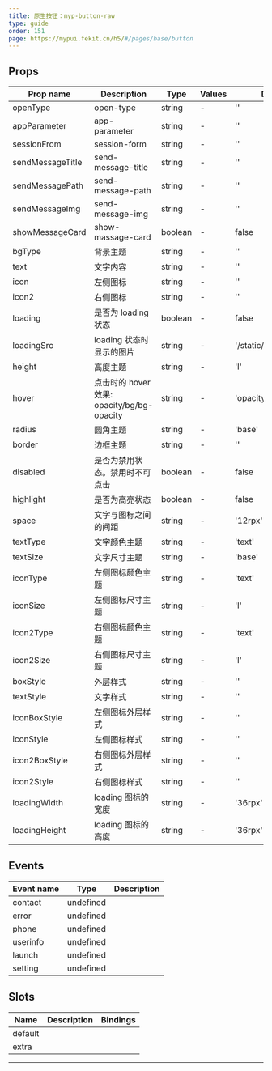 ```yaml
---
title: 原生按钮：myp-button-raw
type: guide
order: 151
page: https://mypui.fekit.cn/h5/#/pages/base/button
---
```


## Props

| Prop name        | Description                                | Type    | Values | Default                  |
| ---------------- | ------------------------------------------ | ------- | ------ | ------------------------ |
| openType         | open-type                                  | string  | -      | ''                       |
| appParameter     | app-parameter                              | string  | -      | ''                       |
| sessionFrom      | session-form                               | string  | -      | ''                       |
| sendMessageTitle | send-message-title                         | string  | -      | ''                       |
| sendMessagePath  | send-message-path                          | string  | -      | ''                       |
| sendMessageImg   | send-message-img                           | string  | -      | ''                       |
| showMessageCard  | show-massage-card                          | boolean | -      | false                    |
| bgType           | 背景主题                                   | string  | -      | ''                       |
| text             | 文字内容                                   | string  | -      | ''                       |
| icon             | 左侧图标                                   | string  | -      | ''                       |
| icon2            | 右侧图标                                   | string  | -      | ''                       |
| loading          | 是否为 loading 状态                        | boolean | -      | false                    |
| loadingSrc       | loading 状态时显示的图片                   | string  | -      | '/static/ui/loading.gif' |
| height           | 高度主题                                   | string  | -      | 'l'                      |
| hover            | 点击时的 hover 效果: opacity/bg/bg-opacity | string  | -      | 'opacity'                |
| radius           | 圆角主题                                   | string  | -      | 'base'                   |
| border           | 边框主题                                   | string  | -      | ''                       |
| disabled         | 是否为禁用状态。禁用时不可点击             | boolean | -      | false                    |
| highlight        | 是否为高亮状态                             | boolean | -      | false                    |
| space            | 文字与图标之间的间距                       | string  | -      | '12rpx'                  |
| textType         | 文字颜色主题                               | string  | -      | 'text'                   |
| textSize         | 文字尺寸主题                               | string  | -      | 'base'                   |
| iconType         | 左侧图标颜色主题                           | string  | -      | 'text'                   |
| iconSize         | 左侧图标尺寸主题                           | string  | -      | 'l'                      |
| icon2Type        | 右侧图标颜色主题                           | string  | -      | 'text'                   |
| icon2Size        | 右侧图标尺寸主题                           | string  | -      | 'l'                      |
| boxStyle         | 外层样式                                   | string  | -      | ''                       |
| textStyle        | 文字样式                                   | string  | -      | ''                       |
| iconBoxStyle     | 左侧图标外层样式                           | string  | -      | ''                       |
| iconStyle        | 左侧图标样式                               | string  | -      | ''                       |
| icon2BoxStyle    | 右侧图标外层样式                           | string  | -      | ''                       |
| icon2Style       | 右侧图标样式                               | string  | -      | ''                       |
| loadingWidth     | loading 图标的宽度                         | string  | -      | '36rpx'                  |
| loadingHeight    | loading 图标的高度                         | string  | -      | '36rpx'                  |

## Events

| Event name | Type      | Description |
| ---------- | --------- | ----------- |
| contact    | undefined |
| error      | undefined |
| phone      | undefined |
| userinfo   | undefined |
| launch     | undefined |
| setting    | undefined |

## Slots

| Name    | Description | Bindings |
| ------- | ----------- | -------- |
| default |             |          |
| extra   |             |          |

---
